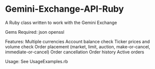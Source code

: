 # Gemini-Exchange-API-Ruby
A Ruby class written to work with the Gemini Exchange 

Gems Required:
json
openssl

Features:
Multiple currencies
Account balance check
Ticker prices and volume check
Order placement (market, limit, auction, make-or-cancel, immediate-or-cancel)
Order cancellation
Order history
Active orders

Usage:
See UsageExamples.rb
